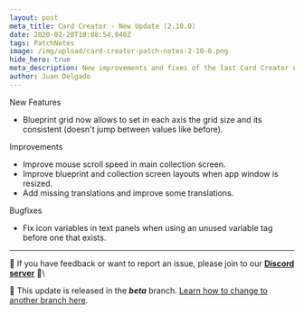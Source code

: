 ```yaml
---
layout: post
meta_title: Card Creator - New Update (2.10.0)
date: 2020-02-20T10:08:54.040Z
tags: PatchNotes
image: /img/upload/card-creator-patch-notes-2-10-0.png
hide_hero: true
meta_description: New improvements and fixes of the last Card Creator update!
author: Juan Delgado
---
```

<!--StartFragment-->

New Features

* Blueprint grid now allows to set in each axis the grid size and its consistent (doesn't jump between values like before).



Improvements

* Improve mouse scroll speed in main collection screen.
* Improve blueprint and collection screen layouts when app window is resized.
* Add missing translations and improve some translations.



Bugfixes

* Fix icon variables in text panels when using an unused variable tag before one that exists.

---

📌 If you have feedback or want to report an issue, please join to our **[Discord server](http://discord.gg/pixelatto)** 💬\

📌 This update is released in the ***beta*** branch. [Learn how to change to another branch here](/blog/beta-and-legacy-versions).
